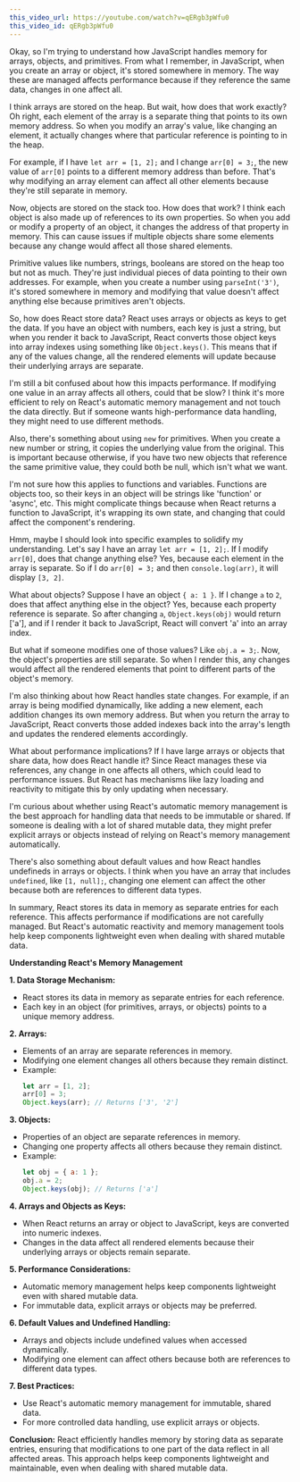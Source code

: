 ```yaml
---
this_video_url: https://youtube.com/watch?v=qERgb3pWfu0
this_video_id: qERgb3pWfu0
---
```

<think>
Okay, so I'm trying to understand how JavaScript handles memory for arrays, objects, and primitives. From what I remember, in JavaScript, when you create an array or object, it's stored somewhere in memory. The way these are managed affects performance because if they reference the same data, changes in one affect all.

I think arrays are stored on the heap. But wait, how does that work exactly? Oh right, each element of the array is a separate thing that points to its own memory address. So when you modify an array's value, like changing an element, it actually changes where that particular reference is pointing to in the heap.

For example, if I have `let arr = [1, 2];` and I change `arr[0] = 3;`, the new value of `arr[0]` points to a different memory address than before. That's why modifying an array element can affect all other elements because they're still separate in memory.

Now, objects are stored on the stack too. How does that work? I think each object is also made up of references to its own properties. So when you add or modify a property of an object, it changes the address of that property in memory. This can cause issues if multiple objects share some elements because any change would affect all those shared elements.

Primitive values like numbers, strings, booleans are stored on the heap too but not as much. They're just individual pieces of data pointing to their own addresses. For example, when you create a number using `parseInt('3')`, it's stored somewhere in memory and modifying that value doesn't affect anything else because primitives aren't objects.

So, how does React store data? React uses arrays or objects as keys to get the data. If you have an object with numbers, each key is just a string, but when you render it back to JavaScript, React converts those object keys into array indexes using something like `Object.keys()`. This means that if any of the values change, all the rendered elements will update because their underlying arrays are separate.

I'm still a bit confused about how this impacts performance. If modifying one value in an array affects all others, could that be slow? I think it's more efficient to rely on React's automatic memory management and not touch the data directly. But if someone wants high-performance data handling, they might need to use different methods.

Also, there's something about using `new` for primitives. When you create a new number or string, it copies the underlying value from the original. This is important because otherwise, if you have two new objects that reference the same primitive value, they could both be null, which isn't what we want.

I'm not sure how this applies to functions and variables. Functions are objects too, so their keys in an object will be strings like 'function' or 'async', etc. This might complicate things because when React returns a function to JavaScript, it's wrapping its own state, and changing that could affect the component's rendering.

Hmm, maybe I should look into specific examples to solidify my understanding. Let's say I have an array `let arr = [1, 2];`. If I modify `arr[0]`, does that change anything else? Yes, because each element in the array is separate. So if I do `arr[0] = 3;` and then `console.log(arr)`, it will display `[3, 2]`.

What about objects? Suppose I have an object `{ a: 1 }`. If I change `a` to `2`, does that affect anything else in the object? Yes, because each property reference is separate. So after changing `a`, `Object.keys(obj)` would return ['a'], and if I render it back to JavaScript, React will convert 'a' into an array index.

But what if someone modifies one of those values? Like `obj.a = 3;`. Now, the object's properties are still separate. So when I render this, any changes would affect all the rendered elements that point to different parts of the object's memory.

I'm also thinking about how React handles state changes. For example, if an array is being modified dynamically, like adding a new element, each addition changes its own memory address. But when you return the array to JavaScript, React converts those added indexes back into the array's length and updates the rendered elements accordingly.

What about performance implications? If I have large arrays or objects that share data, how does React handle it? Since React manages these via references, any change in one affects all others, which could lead to performance issues. But React has mechanisms like lazy loading and reactivity to mitigate this by only updating when necessary.

I'm curious about whether using React's automatic memory management is the best approach for handling data that needs to be immutable or shared. If someone is dealing with a lot of shared mutable data, they might prefer explicit arrays or objects instead of relying on React's memory management automatically.

There's also something about default values and how React handles undefineds in arrays or objects. I think when you have an array that includes `undefined`, like `[1, null];`, changing one element can affect the other because both are references to different data types.

In summary, React stores its data in memory as separate entries for each reference. This affects performance if modifications are not carefully managed. But React's automatic reactivity and memory management tools help keep components lightweight even when dealing with shared mutable data.
</think>

**Understanding React's Memory Management**

**1. Data Storage Mechanism:**
   - React stores its data in memory as separate entries for each reference.
   - Each key in an object (for primitives, arrays, or objects) points to a unique memory address.

**2. Arrays:**
   - Elements of an array are separate references in memory.
   - Modifying one element changes all others because they remain distinct.
   - Example:
     ```javascript
     let arr = [1, 2];
     arr[0] = 3;
     Object.keys(arr); // Returns ['3', '2']
     ```

**3. Objects:**
   - Properties of an object are separate references in memory.
   - Changing one property affects all others because they remain distinct.
   - Example:
     ```javascript
     let obj = { a: 1 };
     obj.a = 2;
     Object.keys(obj); // Returns ['a']
     ```

**4. Arrays and Objects as Keys:**
   - When React returns an array or object to JavaScript, keys are converted into numeric indexes.
   - Changes in the data affect all rendered elements because their underlying arrays or objects remain separate.

**5. Performance Considerations:**
   - Automatic memory management helps keep components lightweight even with shared mutable data.
   - For immutable data, explicit arrays or objects may be preferred.

**6. Default Values and Undefined Handling:**
   - Arrays and objects include undefined values when accessed dynamically.
   - Modifying one element can affect others because both are references to different data types.

**7. Best Practices:**
   - Use React's automatic memory management for immutable, shared data.
   - For more controlled data handling, use explicit arrays or objects.

**Conclusion:**
React efficiently handles memory by storing data as separate entries, ensuring that modifications to one part of the data reflect in all affected areas. This approach helps keep components lightweight and maintainable, even when dealing with shared mutable data.
